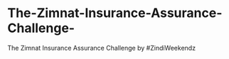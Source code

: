 # The-Zimnat-Insurance-Assurance-Challenge-
The Zimnat Insurance Assurance Challenge by #ZindiWeekendz
